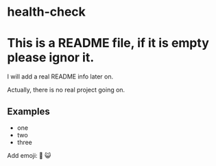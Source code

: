 # health-check

This is a README file, if it is empty please ignor it.
======================================================

I will add a real README info later on.

Actually, there is no real project going on.

## Examples

  * one
  * two
  * three

Add emoji: :partying_face: :smiley_cat: 
